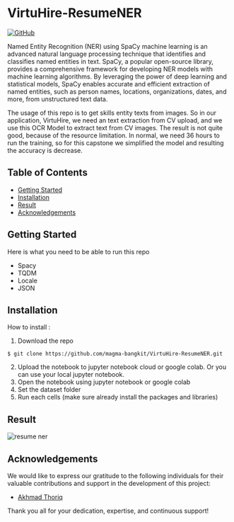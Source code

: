 # VirtuHire-ResumeNER

[![GitHub](https://img.shields.io/badge/GitHub-View_on_GitHub-lightgrey.svg)](https://github.com/magma-bangkit/VirtuHire-ResumeNER)

Named Entity Recognition (NER) using SpaCy machine learning is an advanced natural language processing technique that identifies and classifies named entities in text. SpaCy, a popular open-source library, provides a comprehensive framework for developing NER models with machine learning algorithms. By leveraging the power of deep learning and statistical models, SpaCy enables accurate and efficient extraction of named entities, such as person names, locations, organizations, dates, and more, from unstructured text data.

The usage of this repo is to get skills entity texts from images. So in our application, VirtuHire, we need an text extraction from CV upload, and we use this OCR Model to extract text from CV images. The result is not quite good, because of the resource limitation. In normal, we need 36 hours to run the training, so for this capstone we simplified the model and resulting the accuracy is decrease.

## Table of Contents

- [Getting Started](#getting-started)
- [Installation](#installation)
- [Result](#result)
- [Acknowledgements](#acknowledgements)

## Getting Started
Here is what you need to be able to run this repo

- Spacy
- TQDM
- Locale
- JSON

## Installation
How to install :
1. Download the repo
```
$ git clone https://github.com/magma-bangkit/VirtuHire-ResumeNER.git
```
2. Upload the notebook to jupyter notebook cloud or google colab. Or you can use your local jupyter notebook.
3. Open the notebook using jupyter notebook or google colab
4. Set the dataset folder
5. Run each cells (make sure already install the packages and libraries)

## Result
![resume ner](https://github.com/magma-bangkit/VirtuHire-ResumeNER/assets/70988407/9b286841-bfe1-4a04-bdf9-237e2f9dd78d)


## Acknowledgements

We would like to express our gratitude to the following individuals for their valuable contributions and support in the development of this project:

- [Akhmad Thoriq](https://github.com/itstor)

Thank you all for your dedication, expertise, and continuous support!
